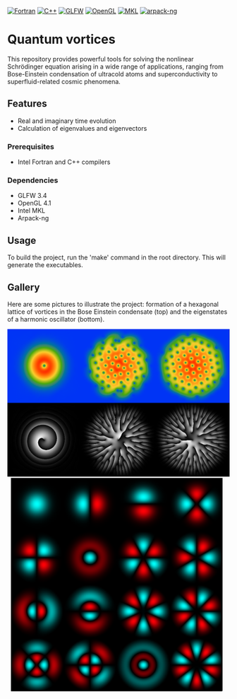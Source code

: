 [![Fortran](https://img.shields.io/badge/Fortran-2003-blue)](https://en.wikipedia.org/wiki/Fortran_2003)
[![C++](https://img.shields.io/badge/C%2B%2B-11-blue)](https://en.cppreference.com/w/cpp/11)
[![GLFW](https://img.shields.io/badge/GLFW-3.4-blue)](https://www.glfw.org)
[![OpenGL](https://img.shields.io/badge/OpenGL-4.1-blue)](https://www.opengl.org/)
[![MKL](https://img.shields.io/badge/Intel%20MKL-2023.2-blue)](https://software.intel.com/content/www/us/en/develop/tools/math-kernel-library.html)
[![arpack-ng](https://img.shields.io/badge/arpack-ng-blue?logo=github)](https://github.com/opencollab/arpack-ng)


# Quantum vortices

This repository provides powerful tools for solving the nonlinear Schrödinger equation arising in a wide range of applications, ranging from Bose-Einstein condensation of ultracold atoms and superconductivity to superfluid-related cosmic phenomena.

## Features
- Real and imaginary time evolution
- Calculation of eigenvalues and eigenvectors

### Prerequisites
- Intel Fortran and C++ compilers

### Dependencies
- GLFW 3.4
- OpenGL 4.1
- Intel MKL
- Arpack-ng

## Usage
To build the project, run the 'make' command in the root directory. This will generate the executables.

## Gallery

Here are some pictures to illustrate the project: formation of a hexagonal lattice of vortices in the Bose Einstein condensate (top) and the eigenstates of a harmonic oscillator (bottom).

<p>
  <img src="images/quantum_vortices.png" alt="Image 1" width="960" style="margin-right: 50;"> &nbsp
  <img src="images/oscillator.png" alt="Image 2" width="480">
</p>
